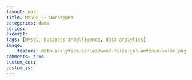 ```yaml
---
layout: post
title: MySQL -- Datatypes
categories: data
series: 
excerpt:
tags: [mysql, business intelligence, data analytics]
image: 
    feature: data-analytics-series/wood-files-jan-antonin-kolar.png
comments: true
custom_css:
custom_js: 
---
```

